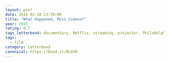 ```yaml
---
layout: post 
date: 2016-02-28 23:59:00
title: "What Happened, Miss Simone?"
year: 2015
rating: 0.7
tags_letterboxd: documentary, Netflix, streaming, projector, Philadelphia, Leah
tags:
  - film
category: Letterboxd
canonical: https://boxd.it/8LG3H
---
```

